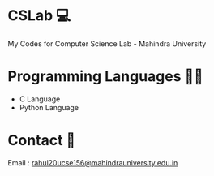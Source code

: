 # CSLab 💻
My Codes for Computer Science Lab - Mahindra University


# Programming Languages 👨‍💻
- C Language
- Python Language

# Contact 📧
Email : rahul20ucse156@mahindrauniversity.edu.in
